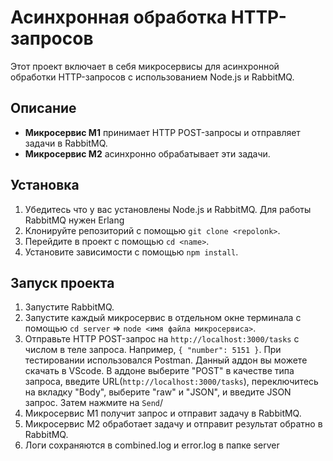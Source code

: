 # Асинхронная обработка HTTP-запросов

Этот проект включает в себя микросервисы для асинхронной обработки HTTP-запросов с использованием Node.js и RabbitMQ.

## Описание

- **Микросервис M1** принимает HTTP POST-запросы и отправляет задачи в RabbitMQ.
- **Микросервис M2** асинхронно обрабатывает эти задачи.


## Установка

1. Убедитесь что у вас установлены Node.js и RabbitMQ. Для работы RabbitMQ нужен Erlang
2. Клонируйте репозиторий с помощью `git clone <repolonk>`.
3. Перейдите в проект с помощью `cd <name>`.
4. Установите зависимости с помощью `npm install`.

## Запуск проекта

1. Запустите RabbitMQ.
2. Запустите каждый микросервис в отдельном окне терминала с помощью `cd server` => `node <имя файла микросервиса>`.
3. Отправьте HTTP POST-запрос на `http://localhost:3000/tasks` с числом в теле запроса. Например, `{ "number": 5151 }`. При тестировании использовался Postman. Данный аддон вы можете скачать в VScode. В аддоне выберите "POST" в качестве типа запроса, введите URL(`http://localhost:3000/tasks`), переключитесь на вкладку "Body", выберите "raw" и "JSON", и введите JSON запрос. Затем нажмите на `Send`/
4. Микросервис M1 получит запрос и отправит задачу в RabbitMQ.
5. Микросервис M2 обработает задачу и отправит результат обратно в RabbitMQ.
6. Логи сохраняются в combined.log и error.log в папке server